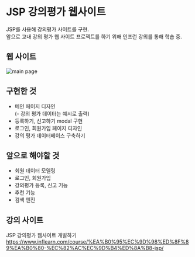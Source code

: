 # JSP 강의평가 웹사이트

JSP를 사용해 강의평가 사이트를 구현.  
앞으로 교내 강의 평가 웹 사이트 프로젝트를 하기 위해 인프런 강의를 통해 학습 중.

## 웹 사이트
![main page](https://user-images.githubusercontent.com/38181303/41955817-9d8bf344-7a1c-11e8-9315-6caca6a6bae4.png)

## 구현한 것
- 메인 페이지 디자인  
  (- 강의 평가 데이터는 예시로 출력)
- 등록하기, 신고하기 modal 구현
- 로그인, 회원가입 페이지 디자인  
- 강의 평가 데이터베이스 구축하기

## 앞으로 해야할 것
- 회원 데이터 모델링
- 로그인, 회원가입
- 강의평가 등록, 신고 기능
- 추천 기능
- 검색 엔진

## 강의 사이트
JSP 강의평가 웹사이트 개발하기  
https://www.inflearn.com/course/%EA%B0%95%EC%9D%98%ED%8F%89%EA%B0%80-%EC%82%AC%EC%9D%B4%ED%8A%B8-jsp/
